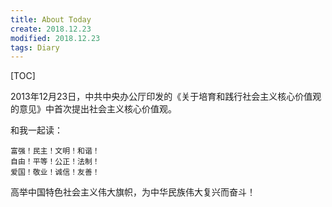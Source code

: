 ```yaml
---
title: About Today
create: 2018.12.23
modified: 2018.12.23
tags: Diary
---
```

[TOC]

2013年12月23日，中共中央办公厅印发的《关于培育和践行社会主义核心价值观的意见》中首次提出社会主义核心价值观。

和我一起读：

    富强！民主！文明！和谐！
    自由！平等！公正！法制！
    爱国！敬业！诚信！友善！

高举中国特色社会主义伟大旗帜，为中华民族伟大复兴而奋斗！